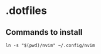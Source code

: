 # .dotfiles

## Commands to install

<!-- todo: refactor the installation via makefile  -->
```
ln -s "$(pwd)/nvim" ~/.config/nvim
```
